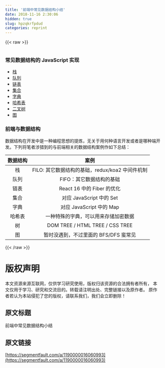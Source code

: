 ```yaml
---
title: '前端中常见数据结构小结' 
date: 2018-11-16 2:30:06
hidden: true
slug: hpzqkrfpdud
categories: reprint
---
```


{{< raw >}}
<p><span class="img-wrap"><img data-src="/img/remote/1460000016060996?w=640&amp;h=280" src="https://static.alili.tech/img/remote/1460000016060996?w=640&amp;h=280" alt="" title=""></span></p><h3>&#x5E38;&#x89C1;&#x6570;&#x636E;&#x7ED3;&#x6784;&#x7684; JavaScript &#x5B9E;&#x73B0;</h3><ul><li><a href="https://github.com/MuYunyun/blog/blob/master/BasicSkill/algorithm/%E6%A0%88.md" rel="nofollow noreferrer">&#x6808;</a></li><li><a href="https://github.com/MuYunyun/blog/blob/master/BasicSkill/algorithm/%E9%98%9F%E5%88%97.md" rel="nofollow noreferrer">&#x961F;&#x5217;</a></li><li><a href="https://github.com/MuYunyun/blog/blob/master/BasicSkill/algorithm/%E9%93%BE%E8%A1%A8.md" rel="nofollow noreferrer">&#x94FE;&#x8868;</a></li><li><a href="https://github.com/MuYunyun/blog/blob/master/BasicSkill/algorithm/%E9%9B%86%E5%90%88.md" rel="nofollow noreferrer">&#x96C6;&#x5408;</a></li><li><a href="https://github.com/MuYunyun/blog/blob/master/BasicSkill/algorithm/%E5%AD%97%E5%85%B8.md" rel="nofollow noreferrer">&#x5B57;&#x5178;</a></li><li><a href="https://github.com/MuYunyun/blog/blob/master/BasicSkill/algorithm/%E5%93%88%E5%B8%8C%E8%A1%A8.md" rel="nofollow noreferrer">&#x54C8;&#x5E0C;&#x8868;</a></li><li><a href="https://github.com/MuYunyun/blog/blob/master/BasicSkill/algorithm/%E4%BA%8C%E5%8F%89%E6%A0%91.md" rel="nofollow noreferrer">&#x4E8C;&#x53C9;&#x6811;</a></li><li><a href="https://github.com/MuYunyun/blog/blob/master/BasicSkill/algorithm/%E5%9B%BE.md" rel="nofollow noreferrer">&#x56FE;</a></li></ul><h3>&#x524D;&#x7AEF;&#x4E0E;&#x6570;&#x636E;&#x7ED3;&#x6784;</h3><p>&#x6570;&#x636E;&#x7ED3;&#x6784;&#x5728;&#x5F00;&#x53D1;&#x4E2D;&#x662F;&#x4E00;&#x79CD;&#x7F16;&#x7A0B;&#x601D;&#x60F3;&#x7684;&#x63D0;&#x70BC;&#xFF0C;&#x65E0;&#x5173;&#x4E8E;&#x7528;&#x4F55;&#x79CD;&#x8BED;&#x8A00;&#x5F00;&#x53D1;&#x6216;&#x8005;&#x662F;&#x54EA;&#x79CD;&#x7AEF;&#x5F00;&#x53D1;&#x3002;&#x4E0B;&#x5217;&#x5C06;&#x7B14;&#x8005;&#x6D89;&#x730E;&#x5230;&#x7684;&#x4E0E;&#x524D;&#x7AEF;&#x76F8;&#x5173;&#x7684;&#x6570;&#x636E;&#x7ED3;&#x6784;&#x6848;&#x4F8B;&#x4F5C;&#x5982;&#x4E0B;&#x603B;&#x7ED3;&#xFF1A;</p><table><thead><tr><th align="center">&#x6570;&#x636E;&#x7ED3;&#x6784;</th><th align="center">&#x6848;&#x4F8B;</th></tr></thead><tbody><tr><td align="center">&#x6808;</td><td align="center">FILO: &#x5176;&#x5B83;&#x6570;&#x636E;&#x7ED3;&#x6784;&#x7684;&#x57FA;&#x7840;&#xFF0C;redux/koa2 &#x4E2D;&#x95F4;&#x4EF6;&#x673A;&#x5236;</td></tr><tr><td align="center">&#x961F;&#x5217;</td><td align="center">FIFO&#xFF1A;&#x5176;&#x5B83;&#x6570;&#x636E;&#x7ED3;&#x6784;&#x7684;&#x57FA;&#x7840;</td></tr><tr><td align="center">&#x94FE;&#x8868;</td><td align="center">React 16 &#x4E2D;&#x7684; Fiber &#x7684;&#x4F18;&#x5316;</td></tr><tr><td align="center">&#x96C6;&#x5408;</td><td align="center">&#x5BF9;&#x5E94; JavaScript &#x4E2D;&#x7684; Set</td></tr><tr><td align="center">&#x5B57;&#x5178;</td><td align="center">&#x5BF9;&#x5E94; JavaScript &#x4E2D;&#x7684; Map</td></tr><tr><td align="center">&#x54C8;&#x5E0C;&#x8868;</td><td align="center">&#x4E00;&#x79CD;&#x7279;&#x6B8A;&#x7684;&#x5B57;&#x5178;&#xFF0C;&#x53EF;&#x4EE5;&#x7528;&#x6765;&#x5B58;&#x50A8;&#x52A0;&#x5BC6;&#x6570;&#x636E;</td></tr><tr><td align="center">&#x6811;</td><td align="center">DOM TREE / HTML TREE / CSS TREE</td></tr><tr><td align="center">&#x56FE;</td><td align="center">&#x6682;&#x65F6;&#x6CA1;&#x9047;&#x5230;&#xFF0C;&#x4E0D;&#x8FC7;&#x91CC;&#x9762;&#x7684; BFS/DFS &#x86EE;&#x5E38;&#x89C1;</td></tr></tbody></table>
{{< /raw >}}

# 版权声明
本文资源来源互联网，仅供学习研究使用，版权归该资源的合法拥有者所有，
本文仅用于学习、研究和交流目的。转载请注明出处、完整链接以及原作者。
原作者若认为本站侵犯了您的版权，请联系我们，我们会立即删除！

## 原文标题
前端中常见数据结构小结

## 原文链接
[https://segmentfault.com/a/1190000016060993](https://segmentfault.com/a/1190000016060993)


